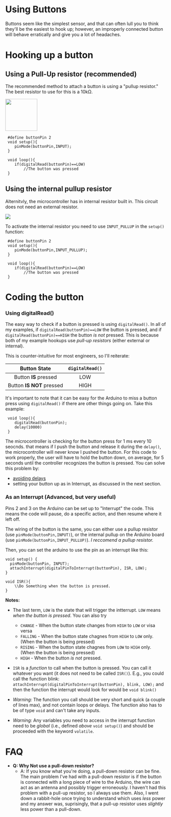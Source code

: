 Using Buttons
=============

Buttons seem like the simplest sensor, and that can often lull you to think they'll be the easiest to hook up; however, an improperly connected button will behave erratically and give you a lot of headaches. 

Hooking up a button
===================
Using a Pull-Up resistor (recommended)
--------------------------------------
The recommended method to attach a button is using a "pullup resistor." The best resistor to use for this is a 10kΩ.

<img src="https://raw.githubusercontent.com/mrsoltys/GEEN1400/master/Buttons/Schematics/ButtonInputPullupResistor_bb.png" width="100">
	
	 #define buttonPin 2
     void setup(){
     	pinMode(buttonPin,INPUT);
     }

     void loop(){
     	if(digitalRead(buttonPin)==LOW)
     		//The button was pressed
     }

Using the internal pullup resistor
----------------------------------
Alternitvly, the microcontroller has in internal resistor built in. This circuit does not need an external resistor.

![](https://raw.githubusercontent.com/mrsoltys/GEEN1400/master/Buttons/Schematics/ButtonInternalPullup_bb.png)

To activate the internal resistor you need to use `INPUT_PULLUP` in the `setup()` function:

	 #define buttonPin 2
     void setup(){
     	pinMode(buttonPin,INPUT_PULLUP);
     }

     void loop(){
     	if(digitalRead(buttonPin)==LOW)
     		//The button was pressed
     }


Coding the button
=================
### Using digitalRead()

The easy way to check if a button is pressed is using `digitalRead()`. In all of my examples, if `digitalRead(buttonPin)==LOW` the button is pressed, and if `digitalRead(buttonPin)==HIGH` the button _is not_ pressed.  This is because both of my example hookups use _pull-up resistors_ (either external or internal).

This is counter-intuitive for most engineers, so I'll reiterate:

| Button State | `digitalRead()` | 
| :-----------:|:---------------:|
| Button **IS** pressed | LOW  |
| Button **IS NOT** pressed | HIGH | 

It's important to note that it can be easy for the Arduino to miss a button press using `digitalRead()` if there are other things going on. Take this example:
     
     void loop(){
     	digitalRead(buttonPin);
     	delay(10000)
     }

The microcontroller is checking for the button press for 1 ms every 10 seocnds. that means if I push the button and release it during the `delay()`, the microcontroller will never know I pushed the button. For this code to work properly, the user will have to hold the button down, on average, for 5 seconds until the controller recognizes the button is pressed. You can solve this problem by: 

 * [avoiding delays](https://github.com/mrsoltys/GEEN1400/tree/master/Avoiding%20Delays) 
 * setting your button up as in Interrupt, as discussed in the next section.

### As an Interrupt (Advanced, but very useful)

Pins 2 and 3 on the Arduino can be set up to "Interrupt" the code. This means the code will pause, do a specific action, and then resume where it left off.

The wiring of the button is the same, you can either use a pullup resistor (use `pinMode(buttonPin,INPUT)`), or the internal pullup on the Arduino board (use `pinMode(buttonPin,INPUT_PULLUP)`). _I reccomend a pullup resistor._

Then, you can set the arduino to use the pin as an interrupt like this:

    void setup() {
      pinMode(buttonPin, INPUT);
      attachInterrupt(digitalPinToInterrupt(buttonPin), ISR, LOW);
    }

    void ISR(){
    	\\Do Something when the button is pressed.
    }

 **Notes:**
 
   * The last term, `LOW` is the state that will trigger the intterrupt. `LOW` means _when the button is pressed_. You can also try

     * `CHANGE` - When the button state changes from `HIGH` to `LOW` or visa versa
     * `FALLING` - When the button state chagnes from `HIGH` to `LOW` only. (When the button is being pressed)
     * `RISING` - When the button state chagnes from `LOW` to `HIGH` only. (When the button is being pressed)
     * `HIGH` - When the button _is not_ pressed. 
   * `ISR` is a _function_ to call when the button is pressed. You can call it whatever you want (it does not need to be called `ISR()`). E.g.,  you could call the function blink: `attachInterrupt(digitalPinToInterrupt(buttonPin), blink, LOW);` and then the function the interrupt would look for would be `void blink()`
   * _Warning:_ The function you call should be very short and quick (a couple of lines max), and not contain loops or delays. The function also has to be of type `void` and can't take any inputs.
   * _Warning:_ Any variables you need to access in the interrupt function need to be _global_ (i.e., defined _above_ `void setup()`) and should be proceeded with the keyword `volatile`. 

   
# FAQ

* **Q: Why Not use a pull-down resistor?**
  * A: If you know what you're doing, a pull-down resistor can be fine. The main problem I've had with a pull-down resistor is if the button is connected with a long piece of wire to the Arduino, the wire can act as an antenna and possibly trigger erroneously. I haven't had this problem with a pull-up resistor, so I always use them. Also, I went down a rabbit-hole once trying to understand which uses _less_ power and my answer was, suprisingly, that a pull-up resistor uses _slightly_ less power than a pull-down. 



